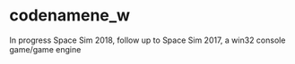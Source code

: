 # codenamene_w
In progress Space Sim 2018, follow up to Space Sim 2017, a win32 console game/game engine
